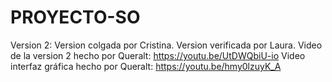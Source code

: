 # PROYECTO-SO
Version 2: Version colgada por Cristina. 
Version verificada por Laura. 
Video de la version 2 hecho por Queralt: https://youtu.be/UtDWQbiU-io 
Video interfaz gráfica hecho por Queralt: https://youtu.be/hmy0lzuyK_A
